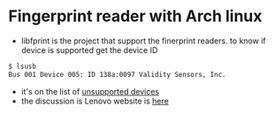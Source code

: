 # Fingerprint reader with Arch linux

* libfprint is the project that support the finerprint readers. to know if device is supported get the device ID

```bash
$ lsusb
Bus 001 Device 005: ID 138a:0097 Validity Sensors, Inc.
```
* it's on the list of [unsupported devices](https://gitlab.freedesktop.org/libfprint/wiki/-/wikis/Unsupported%20Devices#:~:text=udev%20rule%20generator.-,138a%3A0097,-thinkpad%20t470p)
* the discussion is Lenovo website is [here](https://forums.lenovo.com/t5/_/Validity-Fingerprint-Reader-Linux/td-p/3352145) 
